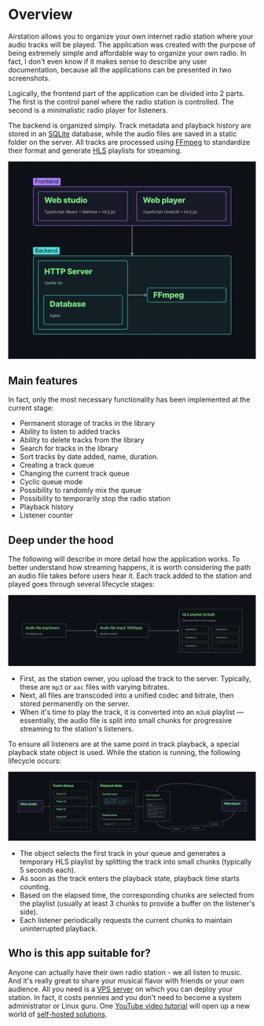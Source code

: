 # Overview

Airstation allows you to organize your own internet radio station where your audio tracks will be played. The application was created with the purpose of being extremely simple and affordable way to organize your own radio. In fact, I don't even know if it makes sense to describe any user documentation, because all the applications can be presented in two screenshots.

Logically, the frontend part of the application can be divided into 2 parts. The first is the control panel where the radio station is controlled. The second is a minimalistic radio player for listeners.

The backend is organized simply. Track metadata and playback history are stored in an [SQLite](https://en.wikipedia.org/wiki/SQLite) database, while the audio files are saved in a static folder on the server. All tracks are processed using [FFmpeg](https://en.wikipedia.org/wiki/FFmpeg) to standardize their format and generate [HLS](https://en.wikipedia.org/wiki/HTTP_Live_Streaming) playlists for streaming.

<img src="./images/tech-stack.png" alt="Technology stack"/>

## Main features

In fact, only the most necessary functionality has been implemented at the current stage:

- Permanent storage of tracks in the library
- Ability to listen to added tracks
- Ability to delete tracks from the library
- Search for tracks in the library
- Sort tracks by date added, name, duration.
- Creating a track queue
- Changing the current track queue
- Cyclic queue mode
- Possibility to randomly mix the queue
- Possibility to temporarily stop the radio station
- Playback history
- Listener counter

## Deep under the hood

The following will describe in more detail how the application works. To better understand how streaming happens, it is worth considering the path an audio file takes before users hear it. Each track added to the station and played goes through several lifecycle stages:

<img src="./images/audio-pipeline.png" alt="Audio pipeline"/>

- First, as the station owner, you upload the track to the server. Typically, these are `mp3` or `aac` files with varying bitrates.
- Next, all files are transcoded into a unified codec and bitrate, then stored permanently on the server.
- When it's time to play the track, it is converted into an `m3u8` playlist — essentially, the audio file is split into small chunks for progressive streaming to the station's listeners.

To ensure all listeners are at the same point in track playback, a special playback state object is used. While the station is running, the following lifecycle occurs:

<img src="./images/playback-lifecycle.png" alt="Playback lifecycle"/>

- The object selects the first track in your queue and generates a temporary HLS playlist by splitting the track into small chunks (typically 5 seconds each).
- As soon as the track enters the playback state, playback time starts counting.
- Based on the elapsed time, the corresponding chunks are selected from the playlist (usually at least 3 chunks to provide a buffer on the listener's side).
- Each listener periodically requests the current chunks to maintain uninterrupted playback.

## Who is this app suitable for?

Anyone can actually have their own radio station - we all listen to music. And it's really great to share your musical flavor with friends or your own audience. All you need is a [VPS server](https://en.wikipedia.org/wiki/Virtual_private_server) on which you can deploy your station. In fact, it costs pennies and you don't need to become a system administrator or Linux guru. One [YouTube video tutorial](https://www.youtube.com/results?search_query=how+to+vps) will open up a new world of [self-hosted solutions](https://github.com/awesome-selfhosted/awesome-selfhosted).